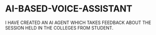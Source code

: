 # AI-BASED-VOICE-ASSISTANT
I HAVE CREATED AN AI AGENT WHICH TAKES FEEDBACK ABOUT THE SESSION HELD IN THE COLLEGES FROM STUDENT.
